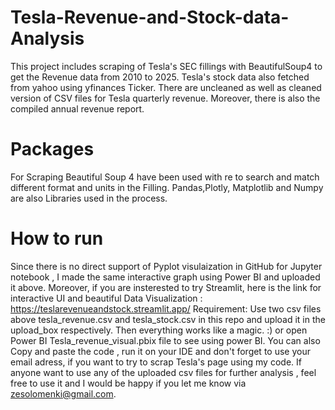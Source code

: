 # Tesla-Revenue-and-Stock-data-Analysis
This project includes scraping of Tesla's SEC fillings with BeautifulSoup4 to get the Revenue data from 2010 to 2025. Tesla's stock data also fetched from yahoo using yfinances Ticker. There are uncleaned as well as cleaned version of CSV files for Tesla quarterly revenue. Moreover, there is also the compiled annual revenue report. 
# Packages 
For Scraping Beautiful Soup 4 have been used with re to search and  match different format and units in the Filling. Pandas,Plotly, Matplotlib and Numpy are also Libraries used in the process. 

# How to run
Since there is no direct support of Pyplot visulaization in GitHub for Jupyter notebook , I made the same interactive graph using Power BI and uploaded it above. Moreover, if you are insterested to try Streamlit, 
here is the link for interactive UI and beautiful Data Visualization : https://teslarevenueandstock.streamlit.app/
Requirement: Use two csv files above tesla_revenue.csv and tesla_stock.csv in this repo and upload it in the upload_box respectively. Then everything works like a magic. :)
or 
open Power BI Tesla_revenue_visual.pbix file to see using power BI.
You can also Copy and paste the code , run it on your IDE and don't forget to use your email adress, if you want to try to scrap Tesla's page using my code. If anyone want to use any of the uploaded csv files for further analysis , feel free to use it and I would be happy if you let me know via zesolomenki@gmail.com.
 
